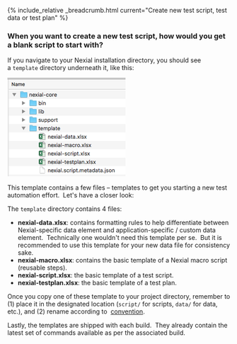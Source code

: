 {% include_relative _breadcrumb.html current="Create new test script, test data or test plan" %}


### When you want to create a new test script, how would you get a blank script to start with?
If you navigate to your Nexial installation directory, you should see a `template` directory underneath it, like this:

![nexial_home](image/CreateTestScript_data_plan_01.png)

This template contains a few files – templates to get you starting a new test automation effort.  Let's have a closer 
look:

The `template` directory contains 4 files:
- **nexial-data.xlsx**: contains formatting rules to help differentiate between Nexial-specific data element and 
  application-specific / custom data element.  Technically one wouldn't need this template per se.  But it is 
  recommended to use this template for your new data file for consistency sake.
- **nexial-macro.xlsx**: contains the basic template of a Nexial macro script (reusable steps).
- **nexial-script.xlsx**: the basic template of a test script.
- **nexial-testplan.xlsx**: the basic template of a test plan.

Once you copy one of these template to your project directory, remember to (1) place it in the designated location 
(`script/` for scripts, `data/` for data, etc.), and (2) rename according to 
[convention](../quickstart/UnderstandingProjectStructure.md).

Lastly, the templates are shipped with each build.  They already contain the latest set of commands available as per 
the associated build.
